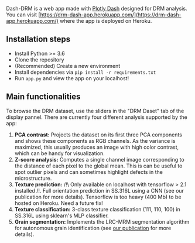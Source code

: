Dash-DRM is a web app made with [Plotly Dash](https://plotly.com/dash/) designed for DRM analysis. You can visit [https://drm-dash-app.herokuapp.com/](https://drm-dash-app.herokuapp.com/) where the app is deployed on Heroku.

## Installation steps

- Install Python >= 3.6
- Clone the repository
- (Recommended) Create a new environment
- Install dependencies via `pip install -r requirements.txt`
- Run `app.py` and view the app on your localhost!

## Main functionalities

To browse the DRM dataset, use the sliders in the "DRM Daset" tab of the display pannel.
There are currently four different analysis supported by the app:

1. **PCA contrast:** Projects the dataset on its first three PCA components and shows these components as RGB channels. As the variance is maximized, this usually produces an image with high color contrast, which can be handy for visualization.
2. **Z-score analysis:** Computes a single channel image corresponding to the distance of each pixel to the global mean. This is can be useful to spot outlier pixels and can sometimes highlight defects in the microstructure.
3. **Texture prediction:** /!\ Only available on localhost with tensorflow > 2.1 installed /!\. Full orientation prediction in SS.316L using a CNN (see our publication for more details). Tensorflow is too heavy (400 Mb) to be hosted on Heroku. Need a future fix!
4. **Texture classification:** 3-class texture classification (111, 110, 100) in SS.316L using sklearn's MLP classifier.
5. **Grain segmentation:** Implements the LRC-MRM segmentation algorithm for autonomous grain identification (see [our publication](https://doi.org/10.1016/j.matchar.2021.110978) for more details).
